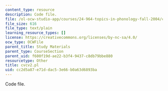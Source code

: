```yaml
---
content_type: resource
description: Code file.
file: /ol-ocw-studio-app/courses/24-964-topics-in-phonology-fall-2004/cc2d5a87e71ddac53e66b0a63d6893ba_cvcv2.pl
file_size: 616
file_type: text/plain
learning_resource_types: []
license: https://creativecommons.org/licenses/by-nc-sa/4.0/
ocw_type: OCWFile
parent_title: Study Materials
parent_type: CourseSection
parent_uid: f600f19d-ae22-b3f4-9437-c8db79bbe880
resourcetype: Other
title: cvcv2.pl
uid: cc2d5a87-e71d-dac5-3e66-b0a63d6893ba
---
```

Code file.